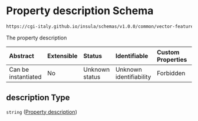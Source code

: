 # Property description Schema

```txt
https://cgi-italy.github.io/insula/schemas/v1.0.0/common/vector-feature-property.schema.json#/$defs/common/properties/description
```

The property description

| Abstract            | Extensible | Status         | Identifiable            | Custom Properties | Additional Properties | Access Restrictions | Defined In                                                                                                         |
| :------------------ | :--------- | :------------- | :---------------------- | :---------------- | :-------------------- | :------------------ | :----------------------------------------------------------------------------------------------------------------- |
| Can be instantiated | No         | Unknown status | Unknown identifiability | Forbidden         | Allowed               | none                | [vector-feature-property.schema.json\*](schemas/common/vector-feature-property.schema.json) |

## description Type

`string` ([Property description](vector-feature-property-defs-vector-feature-property-common-attributes-properties-property-description.md))
